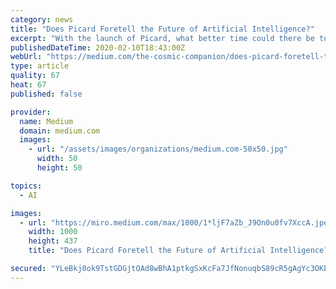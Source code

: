 ```yaml
---
category: news
title: "Does Picard Foretell the Future of Artificial Intelligence?"
excerpt: "With the launch of Picard, what better time could there be to investigate the realities of artificial intelligence and fully sentient life? If you talk with Star Trek fans, they’ll tell you both Data and Spock shared a similar trait. They ironically displayed more human features than many other characters. Writers and directors accomplished ..."
publishedDateTime: 2020-02-10T18:43:00Z
webUrl: "https://medium.com/the-cosmic-companion/does-picard-foretell-the-future-of-artificial-intelligence-939eb96f914"
type: article
quality: 67
heat: 67
published: false

provider:
  name: Medium
  domain: medium.com
  images:
    - url: "/assets/images/organizations/medium.com-50x50.jpg"
      width: 50
      height: 50

topics:
  - AI

images:
  - url: "https://miro.medium.com/max/1000/1*ljF7aZb_J9On0u0fv7XccA.jpeg"
    width: 1000
    height: 437
    title: "Does Picard Foretell the Future of Artificial Intelligence?"

secured: "YLeBkj0ok9TstGDGjtOAd8wBhA1ptkgSxKcFa7JfNonuqbS89cR5gAgYc3OKE/nDjW22Vcbpl3Yk6Fiizc96WNxXlhDM2yePFPJdEwK986qyTBDZe/L8UocMmcGpaHoNPCvRuuHcopzwsRClEk4D6KUOLn9hAYUO5dpqPioe4gEv5r5teb35J0jPXFJIUw/MW0JbU+WbtZcobybTlD0WbkHc8zooGT1EmFoD3fwAnlZ/Kj1Y7mvB6e3QcldYEPEXS2z8BdNvgC0lwurN9FCo85xHN8LivsTKPh6nRPUHBQlsoG6whBWw0oovjAwEhuoQ;U/KVdEsFAgDpDsRSIeZkeQ=="
---
```


